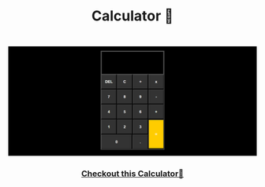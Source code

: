# <p align="center">Calculator 🧮</p>
<br/>
<section display="flex">
<img src="image/Screenshot 2023-11-22 114403.png"/>
</section>
<h3 align="center"><a href="https://negar-karimnejad.github.io/Calculator2/" target="_blank">Checkout this Calculator🧮</a></h3>
